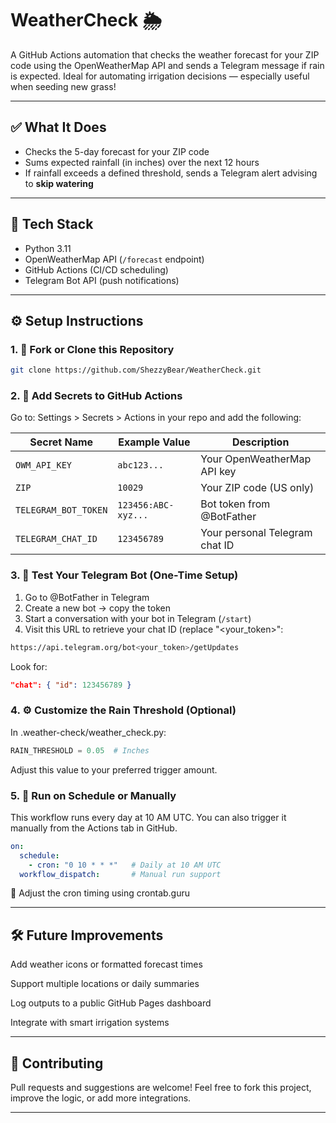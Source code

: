 # WeatherCheck 🌦️

A GitHub Actions automation that checks the weather forecast for your ZIP code using the OpenWeatherMap API and sends a Telegram message if rain is expected. Ideal for automating irrigation decisions — especially useful when seeding new grass!

---

## ✅ What It Does

- Checks the 5-day forecast for your ZIP code
- Sums expected rainfall (in inches) over the next 12 hours
- If rainfall exceeds a defined threshold, sends a Telegram alert advising to **skip watering**

---

## 🧱 Tech Stack

- Python 3.11
- OpenWeatherMap API (`/forecast` endpoint)
- GitHub Actions (CI/CD scheduling)
- Telegram Bot API (push notifications)

---

## ⚙️ Setup Instructions

### 1. 🍴 Fork or Clone this Repository

```bash
git clone https://github.com/ShezzyBear/WeatherCheck.git
```

### 2. 🔐 Add Secrets to GitHub Actions
Go to: Settings > Secrets > Actions in your repo and add the following:

| Secret Name | Example Value | Description |
|-------------|---------------|-------------|
| `OWM_API_KEY` | `abc123...` | Your OpenWeatherMap API key |
| `ZIP` | `10029` | Your ZIP code (US only) |
| `TELEGRAM_BOT_TOKEN` | `123456:ABC-xyz...` | Bot token from @BotFather |
| `TELEGRAM_CHAT_ID` | `123456789` | Your personal Telegram chat ID |

### 3. 🧪 Test Your Telegram Bot (One-Time Setup)
1. Go to @BotFather in Telegram
2. Create a new bot → copy the token
3. Start a conversation with your bot in Telegram (`/start`)
4. Visit this URL to retrieve your chat ID (replace "<your_token>":

```bash
https://api.telegram.org/bot<your_token>/getUpdates
```

Look for:

```json
"chat": { "id": 123456789 }
```

### 4. ⚙️ Customize the Rain Threshold (Optional)
In .weather-check/weather_check.py:

```python
RAIN_THRESHOLD = 0.05  # Inches
```

Adjust this value to your preferred trigger amount.

### 5. 📅 Run on Schedule or Manually
This workflow runs every day at 10 AM UTC. You can also trigger it manually from the Actions tab in GitHub.

```yaml
on:
  schedule:
    - cron: "0 10 * * *"   # Daily at 10 AM UTC
  workflow_dispatch:       # Manual run support
```

🔧 Adjust the cron timing using crontab.guru

---

## 🛠️ Future Improvements
Add weather icons or formatted forecast times

Support multiple locations or daily summaries

Log outputs to a public GitHub Pages dashboard

Integrate with smart irrigation systems

---

## 🙌 Contributing
Pull requests and suggestions are welcome!
Feel free to fork this project, improve the logic, or add more integrations.

---
